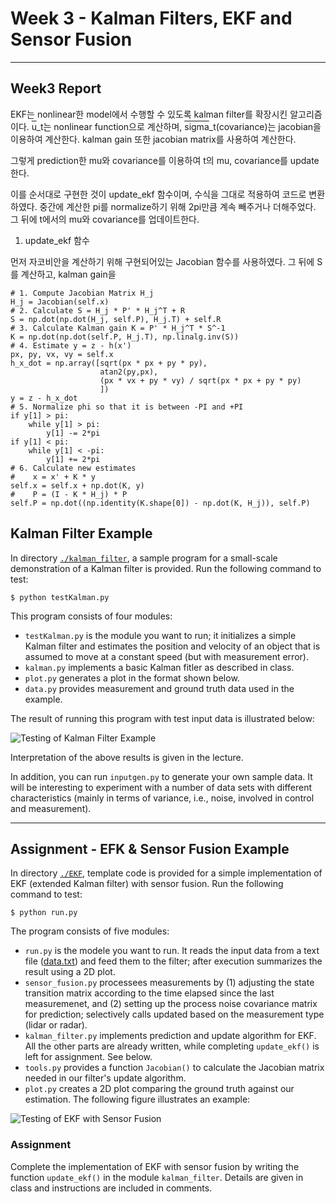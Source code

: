 # Week 3 - Kalman Filters, EKF and Sensor Fusion

---

[//]: # (Image References)
[kalman-result]: ./kalman_filter/graph.png
[EKF-results]: ./EKF/plot.png

## Week3 Report
EKF는 nonlinear한 model에서 수행할 수 있도록 kalman filter를 확장시킨 알고리즘이다.
<span style="text-decoration:overline">u</span>_t는 nonlinear function으로 계산하며,
<span style="text-decoration:overline">sigma</span>_t(covariance)는 jacobian을 이용하여 계산한다.
kalman gain 또한 jacobian matrix를 사용하여 계산한다.

그렇게 prediction한 mu와 covariance를 이용하여 t의 mu, covariance를 update한다.

이를 순서대로 구현한 것이 update_ekf 함수이며, 수식을 그대로 적용하여 코드로 변환하였다.
중간에 계산한 pi를 normalize하기 위해 2pi만큼 계속 빼주거나 더해주었다.
그 뒤에 t에서의 mu와 covariance를 업데이트한다.

1. update_ekf 함수

먼저 자코비안을 계산하기 위해 구현되어있는 Jacobian 함수를 사용하였다.
그 뒤에 S를 계산하고, kalman gain을 
```angular2html
# 1. Compute Jacobian Matrix H_j
H_j = Jacobian(self.x)
# 2. Calculate S = H_j * P' * H_j^T + R
S = np.dot(np.dot(H_j, self.P), H_j.T) + self.R
# 3. Calculate Kalman gain K = P' * H_j^T * S^-1
K = np.dot(np.dot(self.P, H_j.T), np.linalg.inv(S))
# 4. Estimate y = z - h(x')
px, py, vx, vy = self.x
h_x_dot = np.array([sqrt(px * px + py * py),
                    atan2(py,px),
                    (px * vx + py * vy) / sqrt(px * px + py * py)
                    ])
y = z - h_x_dot
# 5. Normalize phi so that it is between -PI and +PI
if y[1] > pi:
    while y[1] > pi:
        y[1] -= 2*pi
if y[1] < pi:
    while y[1] < -pi:
        y[1] += 2*pi
# 6. Calculate new estimates
#    x = x' + K * y
self.x = self.x + np.dot(K, y)
#    P = (I - K * H_j) * P
self.P = np.dot((np.identity(K.shape[0]) - np.dot(K, H_j)), self.P)
```

## Kalman Filter Example

In directory [`./kalman_filter`](./kalman_filter), a sample program for a small-scale demonstration of a Kalman filter is provided. Run the following command to test:

```
$ python testKalman.py
```

This program consists of four modules:

* `testKalman.py` is the module you want to run; it initializes a simple Kalman filter and estimates the position and velocity of an object that is assumed to move at a constant speed (but with measurement error).
* `kalman.py` implements a basic Kalman fitler as described in class.
* `plot.py` generates a plot in the format shown below.
* `data.py` provides measurement and ground truth data used in the example.

The result of running this program with test input data is illustrated below:

![Testing of Kalman Filter Example][kalman-result]

Interpretation of the above results is given in the lecture.

In addition, you can run `inputgen.py` to generate your own sample data. It will be interesting to experiment with a number of data sets with different characteristics (mainly in terms of variance, i.e., noise, involved in control and measurement).

---

## Assignment - EFK & Sensor Fusion Example

In directory [`./EKF`](./EKF), template code is provided for a simple implementation of EKF (extended Kalman filter) with sensor fusion. Run the following command to test:

```
$ python run.py
```

The program consists of five modules:

* `run.py` is the modele you want to run. It reads the input data from a text file ([data.txt](./EKF/data.txt)) and feed them to the filter; after execution summarizes the result using a 2D plot.
* `sensor_fusion.py` processees measurements by (1) adjusting the state transition matrix according to the time elapsed since the last measuremenet, and (2) setting up the process noise covariance matrix for prediction; selectively calls updated based on the measurement type (lidar or radar).
* `kalman_filter.py` implements prediction and update algorithm for EKF. All the other parts are already written, while completing `update_ekf()` is left for assignment. See below.
* `tools.py` provides a function `Jacobian()` to calculate the Jacobian matrix needed in our filter's update algorithm.
*  `plot.py` creates a 2D plot comparing the ground truth against our estimation. The following figure illustrates an example:

![Testing of EKF with Sensor Fusion][EKF-results]

### Assignment

Complete the implementation of EKF with sensor fusion by writing the function `update_ekf()` in the module `kalman_filter`. Details are given in class and instructions are included in comments.
